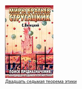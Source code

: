 ![](Двадцать%20седьмая%20теорема%20этики.jpg)  
[Двадцать седьмая теорема этики](Двадцать%20седьмая%20теорема%20этики.md)
